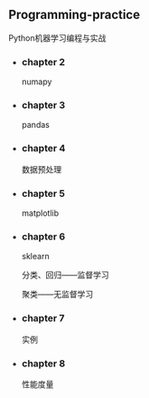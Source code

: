 ## Programming-practice

Python机器学习编程与实战



- ### chapter 2

  numapy

- ### chapter 3

  pandas

- ### chapter 4

  数据预处理

- ### chapter 5

  matplotlib

- ### chapter 6

  sklearn

  分类、回归——监督学习

  聚类——无监督学习

- ### chapter 7

  实例

- ### chapter 8

  性能度量

